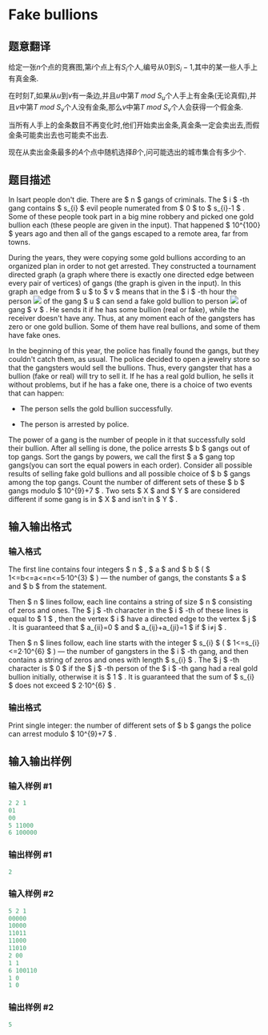 # Fake bullions

## 题意翻译

给定一张$n$个点的竞赛图,第$i$个点上有$S_i$个人,编号从$0$到$S_i-1$,其中的某一些人手上有真金条.

在时刻$T$,如果从$u$到$v$有一条边,并且$u$中第$T\ mod\ S_u$个人手上有金条(无论真假),并且$v$中第$T\ mod\ S_v$个人没有金条,那么$v$中第$T\ mod\ S_v$个人会获得一个假金条.

当所有人手上的金条数目不再变化时,他们开始卖出金条,真金条一定会卖出去,而假金条可能卖出去也可能卖不出去.

现在从卖出金条最多的$A$个点中随机选择$B$个,问可能选出的城市集合有多少个.

## 题目描述

In Isart people don't die. There are $ n $ gangs of criminals. The $ i $ -th gang contains $ s_{i} $ evil people numerated from $ 0 $ to $ s_{i}-1 $ . Some of these people took part in a big mine robbery and picked one gold bullion each (these people are given in the input). That happened $ 10^{100} $ years ago and then all of the gangs escaped to a remote area, far from towns.

During the years, they were copying some gold bullions according to an organized plan in order to not get arrested. They constructed a tournament directed graph (a graph where there is exactly one directed edge between every pair of vertices) of gangs (the graph is given in the input). In this graph an edge from $ u $ to $ v $ means that in the $ i $ -th hour the person ![](https://cdn.luogu.com.cn/upload/vjudge_pic/CF804F/3546e64792d3f212fe58a2c449c44c1a7fa9ad28.png) of the gang $ u $ can send a fake gold bullion to person ![](https://cdn.luogu.com.cn/upload/vjudge_pic/CF804F/20d9531a5007a8005615477c995a774b64d0686f.png) of gang $ v $ . He sends it if he has some bullion (real or fake), while the receiver doesn't have any. Thus, at any moment each of the gangsters has zero or one gold bullion. Some of them have real bullions, and some of them have fake ones.

In the beginning of this year, the police has finally found the gangs, but they couldn't catch them, as usual. The police decided to open a jewelry store so that the gangsters would sell the bullions. Thus, every gangster that has a bullion (fake or real) will try to sell it. If he has a real gold bullion, he sells it without problems, but if he has a fake one, there is a choice of two events that can happen:

- The person sells the gold bullion successfully.

- The person is arrested by police.

The power of a gang is the number of people in it that successfully sold their bullion. After all selling is done, the police arrests $ b $ gangs out of top gangs. Sort the gangs by powers, we call the first $ a $ gang top gangs(you can sort the equal powers in each order). Consider all possible results of selling fake gold bullions and all possible choice of $ b $ gangs among the top gangs. Count the number of different sets of these $ b $ gangs modulo $ 10^{9}+7 $ . Two sets $ X $ and $ Y $ are considered different if some gang is in $ X $ and isn't in $ Y $ .

## 输入输出格式

### 输入格式

The first line contains four integers $ n $ , $ a $ and $ b $ ( $ 1<=b<=a<=n<=5·10^{3} $ ) — the number of gangs, the constants $ a $ and $ b $ from the statement.

Then $ n $ lines follow, each line contains a string of size $ n $ consisting of zeros and ones. The $ j $ -th character in the $ i $ -th of these lines is equal to $ 1 $ , then the vertex $ i $ have a directed edge to the vertex $ j $ . It is guaranteed that $ a_{ii}=0 $ and $ a_{ij}+a_{ji}=1 $ if $ i≠j $ .

Then $ n $ lines follow, each line starts with the integer $ s_{i} $ ( $ 1<=s_{i}<=2·10^{6} $ ) — the number of gangsters in the $ i $ -th gang, and then contains a string of zeros and ones with length $ s_{i} $ . The $ j $ -th character is $ 0 $ if the $ j $ -th person of the $ i $ -th gang had a real gold bullion initially, otherwise it is $ 1 $ . It is guaranteed that the sum of $ s_{i} $ does not exceed $ 2·10^{6} $ .

### 输出格式

Print single integer: the number of different sets of $ b $ gangs the police can arrest modulo $ 10^{9}+7 $ .

## 输入输出样例

### 输入样例 #1

```cpp
2 2 1
01
00
5 11000
6 100000

```
### 输出样例 #1

```cpp
2

```
### 输入样例 #2

```cpp
5 2 1
00000
10000
11011
11000
11010
2 00
1 1
6 100110
1 0
1 0

```
### 输出样例 #2

```cpp
5

```
